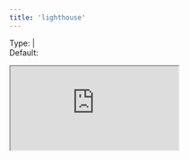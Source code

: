 ```yaml
---
title: 'lighthouse'
--- 
```


Type: <TypeContainer><Type children="boolean"/> | <Type children="object"/></TypeContainer><br/>
Default: <Type children='true'/>

<Iframe
  src="https://lighthouse.microlink.io/?url=http%3A%2F%2Fapi.microlink.io%2F%3Furl%3Dhttps%3A%2F%2Fmicrolink.io%26insights%26embed%3Dinsights.lighthouse"
/>

It returns a full web perfomance metrics report powered by [Lighthouse](https://developers.google.com/web/tools/lighthouse).

<MultiCodeEditor languages={{
  Shell: `microlink-api https://microlink.io&insights.lighthouse=true`,
  'Node.js': `const mql = require('@microlink/mql')
 
module.exports = async () => {
  const { status, data, response } = await mql('https://microlink.io', {
    insights: {
      lighthouse: true
    }
  })
  console.log(status, data)
}
  `
  }} 
/>

By default, the report is serialized to JSON. In this way, you can use [lighthouse.microlink.io](https://lighthouse.microlink.io) for visualizing your perfomance report.

<Link icon={false} href="https://lighthouse.microlink.io">
  <Image src="https://i.imgur.com/xeC7nZk.png"/>
</Link>

The default configuration is known as [lighthouse:default](https://github.com/GoogleChrome/lighthouse/blob/master/docs/configuration.md):

```json
{
  "output": "json",
  "device": "desktop",
  "onlyCategories": [
    "perfomance", 
    "best-practices", 
    "accessibility", 
    "seo"
  ]
}
```

It's the same configuration used by Google Chrome when you perform an audit from the Developers Tools. You can extends the default, for example, targeting `mobile` devices:

<MultiCodeEditor languages={{
  Shell: `microlink-api https://microlink.io&insights.lighthouse.device=mobile`,
  'Node.js': `const mql = require('@microlink/mql')
 
module.exports = async () => {
  const { status, data, response } = await mql('https://microlink.io', {
    insights: {
      lighthouse: {
        device: 'mobile'
      }
    }
  })
  console.log(status, data)
}
  `
  }} 
/>

The most common [lighthouse configuration](https://github.com/GoogleChrome/lighthouse/blob/master/docs/configuration.md) parameters are:

<H2 titleize={false}>output</H2>

Type: <TypeContainer><Type children="string"/></TypeContainer><br/>
Default: <Type children='json'/><br/>
Values: <TypeContainer><Type children="'json'"/> | <Type children="'csv'"/> | <Type children="'html'"/></TypeContainer>

The type of report output to be produced.

<H2 titleize={false}>device</H2>

Type: <TypeContainer><Type children="string"/></TypeContainer><br/>
Default: <Type children='desktop'/><br/>
values: <TypeContainer><Type children="'desktop'"/> | <Type children="'mobile'"/> | <Type children="'none'"/></TypeContainer><br/>

How emulation (useragent, device screen metrics, touch) should be applied. 'none' indicates Lighthouse should leave the host browser as-is.

<H2 titleize={false}>onlyCategories</H2>

Type: <TypeContainer><Type children="boolean"/> | <Type children="object"/></TypeContainer><br/>
Default: <Type children='true'/>

